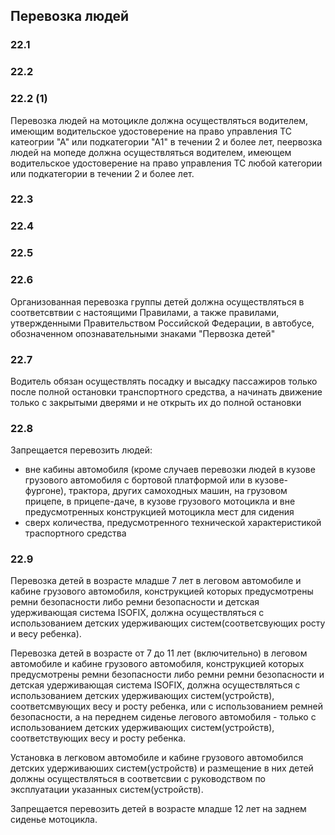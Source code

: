 ## Перевозка людей

### 22.1

### 22.2

### 22.2 (1)
Перевозка людей на мотоцикле должна осуществляться водителем, имеющим водительское удостоверение
на право управления ТС катеогрии "А" или подкатегории "А1" в течении 2 и более лет, пеервозка людей
на мопеде должна осуществляться водителем, имеющем водительское удостоверение на право управления
ТС любой категории или подкатегории в течении 2 и более лет.

### 22.3

### 22.4

### 22.5

### 22.6
Организованная перевозка группы детей должна осуществляться в соответсвтвии с настоящими Правилами,
а также правилами, утвержденными Правительством Российской Федерации, в автобусе, обозначенном
опознавательными знаками "Первозка детей"

### 22.7
Водитель обязан осуществлять посадку и высадку пассажиров только после полной остановки
транспортного средства, а начинать движение только с закрытыми дверями и не открыть их до полной
остановки

### 22.8
Запрещается перевозить людей:
- вне кабины автомобиля (кроме случаев перевозки людей в кузове грузового автомобиля с
бортовой платформой или в кузове-фургоне), трактора, других самоходных машин, на грузовом прицепе,
в прицепе-даче, в кузове грузового мотоцикла и вне предусмотренных конструкцией мотоцикла мест
для сидения
- сверх количества, предусмотренного технической характеристикой траспортного средства

### 22.9
Перевозка детей в возрасте младше 7 лет в леговом автомобиле и кабине грузового автомобиля,
конструкцией которых предусмотрены ремни безопасности либо ремни безопасности и детская
удерживающая система ISOFIX, должна осуществляться с использованием детских удерживающих
систем(соответсвующих росту и весу ребенка).

Перевозка детей в возрасте от 7 до 11 лет (включительно) в леговом автомобиле и кабине
грузового автомобиля, конструкцией которых предусмотрены ремни безопасности либо ремни ремни
безопасности и детская удерживающая система ISOFIX, должна осуществляться с использованием
детских удерживающих систем(устройств), соответсмвующих весу и росту ребенка, или с
использованием ремней безопасности, а на переднем сиденье легового автомобиля - только с
использованием детских удерживающих систем(устройств), соответствующих весу и росту ребенка.

Установка в легковом автомобиле и кабине грузового автомобился детских удерживаюших
систем(устройств) и размещение в них детей должны осуществляться в соответсвии с
руководством по эксплуатации указанных систем(устройств).

Запрещается перевозить детей в возрасте младше 12 лет на заднем сиденье мотоцикла.
